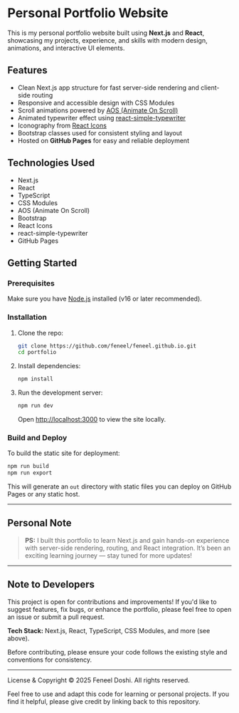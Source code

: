 # Personal Portfolio Website

This is my personal portfolio website built using **Next.js** and **React**, showcasing my projects, experience, and skills with modern design, animations, and interactive UI elements.

## Features

* Clean Next.js app structure for fast server-side rendering and client-side routing
* Responsive and accessible design with CSS Modules
* Scroll animations powered by [AOS (Animate On Scroll)](https://michalsnik.github.io/aos/)
* Animated typewriter effect using [react-simple-typewriter](https://github.com/azz/react-simple-typewriter)
* Iconography from [React Icons](https://react-icons.github.io/react-icons/)
* Bootstrap classes used for consistent styling and layout
* Hosted on **GitHub Pages** for easy and reliable deployment

## Technologies Used

* Next.js
* React
* TypeScript
* CSS Modules
* AOS (Animate On Scroll)
* Bootstrap
* React Icons
* react-simple-typewriter
* GitHub Pages

## Getting Started

### Prerequisites

Make sure you have [Node.js](https://nodejs.org/en/) installed (v16 or later recommended).

### Installation

1. Clone the repo:

   ```bash
   git clone https://github.com/feneel/feneel.github.io.git
   cd portfolio
   ```

2. Install dependencies:

   ```bash
   npm install
   ```

3. Run the development server:

   ```bash
   npm run dev
   ```

   Open [http://localhost:3000](http://localhost:3000) to view the site locally.

### Build and Deploy

To build the static site for deployment:

```bash
npm run build
npm run export
```

This will generate an `out` directory with static files you can deploy on GitHub Pages or any static host.

---

## Personal Note

> **PS:** I built this portfolio to learn Next.js and gain hands-on experience with server-side rendering, routing, and React integration. It’s been an exciting learning journey — stay tuned for more updates!

---

## Note to Developers

This project is open for contributions and improvements! If you'd like to suggest features, fix bugs, or enhance the portfolio, please feel free to open an issue or submit a pull request.

**Tech Stack:** Next.js, React, TypeScript, CSS Modules, and more (see above).

Before contributing, please ensure your code follows the existing style and conventions for consistency.

---

License & Copyright
© 2025 Feneel Doshi. All rights reserved.

Feel free to use and adapt this code for learning or personal projects. If you find it helpful, please give credit by linking back to this repository. 
